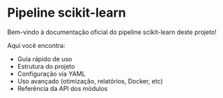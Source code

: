 # Pipeline scikit-learn

Bem-vindo à documentação oficial do pipeline scikit-learn deste projeto!

Aqui você encontra:
- Guia rápido de uso
- Estrutura do projeto
- Configuração via YAML
- Uso avançado (otimização, relatórios, Docker, etc)
- Referência da API dos módulos 